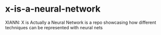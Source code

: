 # x-is-a-neural-network
XIANN: X is Actually a Neural Network is a repo showcasing how different techniques can be represented with neural nets
